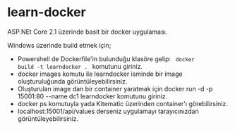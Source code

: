 # learn-docker

ASP.NEt Core 2.1 üzerinde basit bir docker uygulaması.

Windows üzerinde build etmek için;
* Powershell de Dockerfile'in bulunduğu klasöre gelip: 
<code> docker build -t learndocker . </code>
 komutunu giriniz. 
* docker images komutu ile learndocker isminde bir image oluşturuluğunda görüntüleyebilirsiniz.
* Oluşturulan image dan bir container yaratmak için
 docker run -d -p 15001:80 --name dc1 learndocker komutunu giriniz.
* docker ps komutuyla yada Kitematic üzerinden container'ı görebilirsiniz.
* localhost:15001/api/values derseniz uygulamayı tarayıcınızdan görüntüleyebilirsiniz.
 
